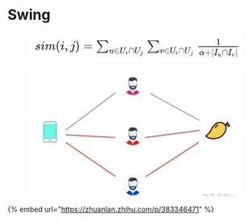 # Swing

<figure><img src="../.gitbook/assets/image (3).png" alt=""><figcaption></figcaption></figure>



<figure><img src="../.gitbook/assets/image (1).png" alt=""><figcaption></figcaption></figure>

{% embed url="https://zhuanlan.zhihu.com/p/383346471" %}
